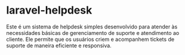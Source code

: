 # laravel-helpdesk
Este é um sistema de helpdesk simples desenvolvido para atender às necessidades básicas de gerenciamento de suporte e atendimento ao cliente. Ele permite que os usuários criem e acompanhem tickets de suporte de maneira eficiente e responsiva.
